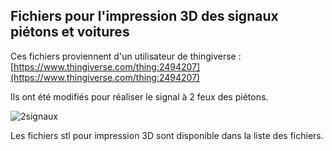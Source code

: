 ## Fichiers pour l'impression 3D des signaux piétons et voitures

Ces fichiers proviennent d'un utilisateur de thingiverse : [https://www.thingiverse.com/thing:2494207](https://www.thingiverse.com/thing:2494207)

Ils ont été modifiés pour réaliser le signal à 2 feux des piétons.

![2signaux](https://github.com/user-attachments/assets/dfa78592-a6de-422b-a0be-323450973c77)

Les fichiers stl pour impression 3D sont disponible dans la liste des fichiers.
